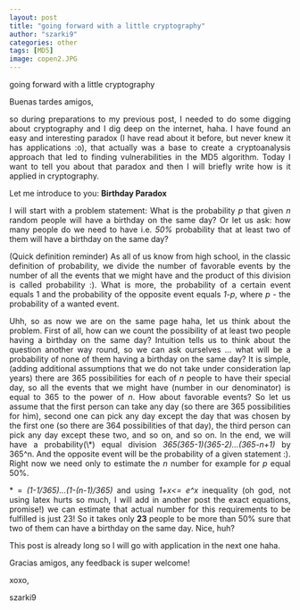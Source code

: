 ```yaml
---
layout: post
title: "going forward with a little cryptography"
author: "szarki9"
categories: other
tags: [MD5]
image: copen2.JPG
---
```

going forward with a little cryptography
<p>Buenas tardes amigos,</p><p style="text-align: justify;">so during preparations to my previous post, I needed to do some digging about cryptography and I dig deep on the internet, haha. I have found an easy and interesting paradox (I have read about it before, but never knew it has applications :o), that actually was a base to create a cryptoanalysis approach that led to finding vulnerabilities in the MD5 algorithm. Today I want to tell you about that paradox and then I will briefly write how is it applied in cryptography.</p><p>Let me introduce to you: <b>Birthday Paradox</b></p><p style="text-align: justify;">I will start with a problem statement: What is the probability <i>p</i> that given <i>n</i> random people will have a birthday on the same day? Or let us ask: how many people do we need to have i.e. <i>50%</i> probability that at least two of them will have a birthday on the same day?</p><p style="text-align: justify;">(Quick definition reminder) As all of us know from high school, in the classic definition of probability, we divide the number of favorable events by the number of all the events that we might have and the product of this division is called probability :). What is more, the probability of a certain event equals 1 and the probability of the opposite event equals <i>1-p</i>, where <i>p</i> - the probability of a wanted event. </p><p style="text-align: justify;">Uhh, so as now we are on the same page haha, let us think about the problem. First of all, how can we count the possibility of at least two people having a birthday on the same day? Intuition tells us to think about the question another way round, so we can ask ourselves ... what will be a probability of none of them having a birthday on the same day? It is simple, (adding additional assumptions that we do not take under consideration lap years) there are 365 possibilities for each of <i>n</i> people to have their special day, so all the events that we might have (number in our denominator) is equal to 365 to the power of <i>n</i>. How about favorable events? So let us assume that the first person can take any day (so there are 365 possibilities for him), second one can pick any day except the day that was chosen by the first one (so there are 364 possibilities of that day), the third person can pick any day except these two, and so on, and so on. In the end, we will have a probability(\*) equal division <i>365(365-1)(365-2)...(365-n+1) </i>by 365^n. And the opposite event will be the probability of a given statement :). Right now we need only to estimate the <i>n</i> number for example for <i>p</i> equal 50%. </p><p style="text-align: justify;">* = <i>(1-1/365)...(1-(n-1)/365)</i> and using <i>1+x&lt;= e^x </i>inequality (oh god, not using latex hurts so much, I will add in another post the exact equations, promise!) we can estimate that actual number for this requirements to be fulfilled is just 23! So it takes only <b>23</b> people to be more than 50% sure that two of them can have a birthday on the same day. Nice, huh?</p><p style="text-align: justify;">This post is already long so I will go with application in the next one haha.</p><p style="text-align: justify;">Gracias amigos, any feedback is super welcome!</p><p>xoxo,</p><p>szarki9</p></p>
